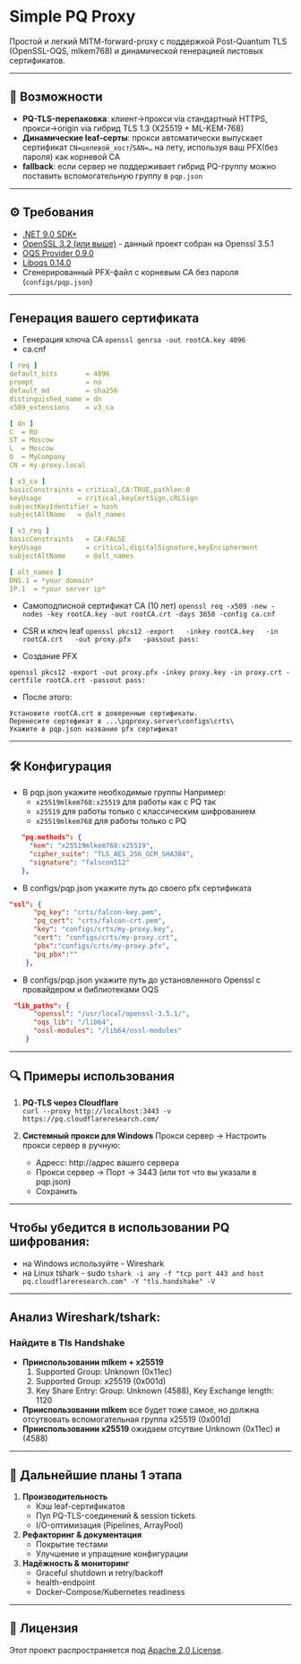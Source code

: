 # Simple PQ Proxy 

Простой и легкий MITM-forward-proxy с поддержкой Post-Quantum TLS (OpenSSL-OQS, mlkem768) и динамической генерацией листовых сертификатов.

---

## 🚀 Возможности

- **PQ-TLS-перепаковка**: клиент→прокси via стандартный HTTPS, прокси→origin via гибрид TLS 1.3 (X25519 + ML-KEM-768)  
- **Динамические leaf-серты**: прокси автоматически выпускает сертификат `CN=целевой_хост`/`SAN=…` на лету, используя ваш PFX(без пароля) как корневой CA  
- **fallback**: если сервер не поддерживает гибрид PQ-группу можно поставить вспомогательную группу в `pqp.json`  

---

## ⚙️ Требования

- [.NET 9.0 SDK+](https://dotnet.microsoft.com/download)  
- [OpenSSL 3.2 (или выше)](https://github.com/openssl/openssl) - данный проект собран на Openssl 3.5.1 
- [OQS Provider 0.9.0](https://github.com/open-quantum-safe/oqs-provider/)
- [Liboqs 0.14.0](https://github.com/open-quantum-safe/liboqs)
- Сгенерированный PFX-файл с корневым CA без пароля (`configs/pqp.json`) 

---

## Генерация вашего сертификата

- Генерация ключа CA
``` openssl genrsa -out rootCA.key 4096  ```
- ca.cnf
```yaml
[ req ]
default_bits       = 4096
prompt             = no
default_md         = sha256
distinguished_name = dn
x509_extensions    = v3_ca

[ dn ]
C  = RU
ST = Moscow
L  = Moscow
O  = MyCompany
CN = my-proxy.local

[ v3_ca ]
basicConstraints = critical,CA:TRUE,pathlen:0
keyUsage         = critical,keyCertSign,cRLSign
subjectKeyIdentifier = hash
subjectAltName   = @alt_names

[ v3_req ]
basicConstraints   = CA:FALSE
keyUsage           = critical,digitalSignature,keyEncipherment
subjectAltName     = @alt_names

[ alt_names ]
DNS.1 = *your domain*
IP.1  = *your server ip*
```
- Самоподписной сертификат CA (10 лет)
``` openssl req -x509 -new -nodes -key rootCA.key -out rootCA.crt -days 3650 -config ca.cnf ```

- CSR и ключ leaf
``` openssl pkcs12 -export   -inkey rootCA.key   -in rootCA.crt   -out proxy.pfx   -passout pass: ```

- Создание PFX
```
openssl pkcs12 -export -out proxy.pfx -inkey proxy.key -in proxy.crt -certfile rootCA.crt -passout pass:
```
- После этого:
```
Установите rootCA.crt в доверенные сертификаты.
Перенесите сертефикат в ...\pqproxy.server\configs\crts\
Укажите в pqp.json название pfx сертификат
```

---


## 🛠 Конфигурация

- В pqp.json укажите необходимые группы
    Например: 
    - `x25519mlkem768:x25519` для работы как с PQ так 
    -  `x25519` для работы только с классическим шифрованием
    - `x25519mlkem768` для работы только с PQ
 ``` json
    "pq.methods": {
      "kem": "x25519mlkem768:x25519",
      "cipher_suite": "TLS_AES_256_GCM_SHA384",
      "signature": "falscon512"
    },
```

- В configs/pqp.json укажите путь до своего pfx сертификата 

```json
"ssl": {
      "pq_key": "crts/falcon-key.pem",
      "pq_cert": "crts/falcon-crt.pem",
      "key": "configs/crts/my-proxy.key",
      "cert": "configs/crts/my-proxy.crt",
      "pbx":"configs/crts/my-proxy.pfx",
      "pq_pbx":""
    },
```

- В configs/pqp.json укажите путь до установленного Openssl c провайдером и библиотеками OQS

```json
 "lib_paths": {
      "openssl": "/usr/local/openssl-3.5.1/",
      "oqs_lib": "/lib64",
      "ossl-modules": "/lib64/ossl-modules"
    }
```

---

## 🔍 Примеры использования

1. **PQ-TLS через Cloudflare**  
   `curl --proxy http://localhost:3443 -v https://pq.cloudflareresearch.com/`  

2. **Системный прокси для Windows**
  Прокси сервер -> Настроить прокси сервер в ручную:  
   - Адресс: http://адрес вашего сервера   
   - Прокси сервер -> Порт -> 3443 (или тот что вы указали в pqp.json)  
   - Сохранить

---
## Чтобы убедится в использовании PQ шифрования:
 - на Windows используйте - Wireshark
 - на Linux tshark - sudo `tshark -i any -f "tcp port 443 and host pq.cloudflareresearch.com" -Y "tls.handshake" -V `

---

## Анализ Wireshark/tshark:

### Найдите в Tls Handshake
 - **Прииспользовании mlkem + x25519** 
    1. Supported Group: Unknown (0x11ec)
    2. Supported Group: x25519 (0x001d) 
    3. Key Share Entry: Group: Unknown (4588), Key Exchange length: 1120
- **Прииспользовании mlkem** все будет тоже самое, но должна отсутвовать вспомогательная группа x25519 (0x001d)
- **Прииспользовании x25519** ожидаем отсутвие Unknown (0x11ec) и (4588)
---

## 📖 Дальнейшие планы 1 этапа

1. **Производительность**  
   - Кэш leaf-сертификатов  
   - Пул PQ-TLS-соединений & session tickets  
   - I/O-оптимизация (Pipelines, ArrayPool)  
2. **Рефакторинг & документация**   
   - Покрытие тестами
   - Улучшение и упращение конфигурации
3. **Надёжность & мониторинг**  
   - Graceful shutdown и retry/backoff  
   - health-endpoint  
   - Docker-Compose/Kubernetes readiness

---

## 📜 Лицензия

Этот проект распространяется под [Apache 2.0 License](LICENSE).
